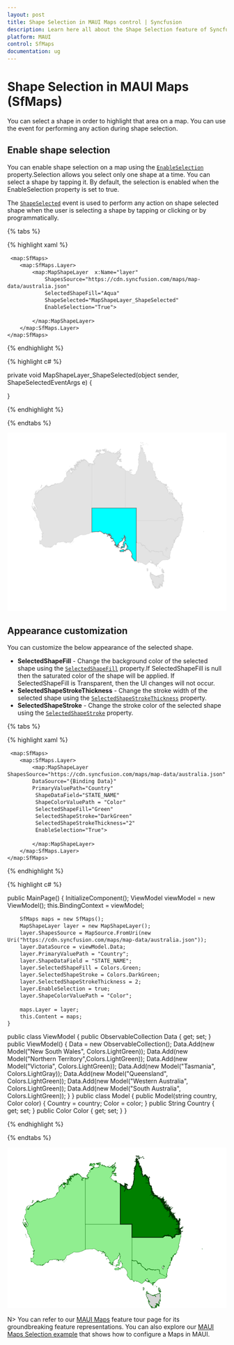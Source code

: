 ```yaml
---
layout: post
title: Shape Selection in MAUI Maps control | Syncfusion
description: Learn here all about the Shape Selection feature of Syncfusion MAUI Maps (SfMaps) control and more.
platform: MAUI
control: SfMaps
documentation: ug
---
```


# Shape Selection in MAUI Maps (SfMaps)

You can select a shape in order to highlight that area on a map. You can use the event for performing any action during shape selection.

## Enable shape selection

You can enable shape selection on a map using the [`EnableSelection`]() property.Selection allows you select only one shape at a time. You can select a shape by tapping it. By default, the selection is enabled when the EnableSelection property is set to true.

The [`ShapeSelected`]() event is used to perform any action on shape selected shape when the user is selecting a shape by tapping or clicking or by programmatically.

{% tabs %}

{% highlight xaml %}

     <map:SfMaps>
        <map:SfMaps.Layer>
            <map:MapShapeLayer  x:Name="layer"
                ShapesSource="https://cdn.syncfusion.com/maps/map-data/australia.json" 
                SelectedShapeFill="Aqua"
                ShapeSelected="MapShapeLayer_ShapeSelected" 
                EnableSelection="True">
            
            </map:MapShapeLayer>
        </map:SfMaps.Layer>
    </map:SfMaps>

{% endhighlight %}

{% highlight c# %}

private void MapShapeLayer_ShapeSelected(object sender, ShapeSelectedEventArgs e)
{
    
}

{% endhighlight %}

{% endtabs %}

![Enable shape selection](images/selection/enable-shape-selection.png)

## Appearance customization

You can customize the below appearance of the selected shape.

* **SelectedShapeFill** - Change the background color of the selected shape using the [`SelectedShapeFill`]() property.If SelectedShapeFill is null then the saturated color of the shape will be applied. If SelectedShapeFill is Transparent, then the UI changes will not occur.
* **SelectedShapeStrokeThickness** - Change the stroke width of the selected shape using the [`SelectedShapeStrokeThickness`]() property.
* **SelectedShapeStroke** - Change the stroke color of the selected shape using the [`SelectedShapeStroke`]() property.

{% tabs %}

{% highlight xaml %}

     <map:SfMaps>
        <map:SfMaps.Layer>
            <map:MapShapeLayer ShapesSource="https://cdn.syncfusion.com/maps/map-data/australia.json" 
            DataSource="{Binding Data}" 
            PrimaryValuePath="Country"
             ShapeDataField="STATE_NAME" 
             ShapeColorValuePath = "Color" 
             SelectedShapeFill="Green"
             SelectedShapeStroke="DarkGreen" 
             SelectedShapeStrokeThickness="2" 
             EnableSelection="True">
            
            </map:MapShapeLayer>
        </map:SfMaps.Layer>
    </map:SfMaps>

{% endhighlight %}

{% highlight c# %}

public MainPage()
    {
        InitializeComponent();
        ViewModel viewModel = new ViewModel();
        this.BindingContext = viewModel;

        SfMaps maps = new SfMaps();
        MapShapeLayer layer = new MapShapeLayer();
        layer.ShapesSource = MapSource.FromUri(new Uri("https://cdn.syncfusion.com/maps/map-data/australia.json"));
        layer.DataSource = viewModel.Data;
        layer.PrimaryValuePath = "Country";
        layer.ShapeDataField = "STATE_NAME";
        layer.SelectedShapeFill = Colors.Green;
        layer.SelectedShapeStroke = Colors.DarkGreen;
        layer.SelectedShapeStrokeThickness = 2;
        layer.EnableSelection = true;
        layer.ShapeColorValuePath = "Color";

        maps.Layer = layer;
        this.Content = maps;
    }
public class ViewModel
{
    public ObservableCollection<Model> Data { get; set; }
    public ViewModel()
    {
        Data = new ObservableCollection<Model>();
        Data.Add(new Model("New South Wales", Colors.LightGreen));
        Data.Add(new Model("Northern Territory",Colors.LightGreen));
        Data.Add(new Model("Victoria", Colors.LightGreen));
        Data.Add(new Model("Tasmania", Colors.LightGray));
        Data.Add(new Model("Queensland", Colors.LightGreen));
        Data.Add(new Model("Western Australia", Colors.LightGreen));
        Data.Add(new Model("South Australia", Colors.LightGreen));
    }
}
public class Model
{
    public Model(string country, Color color)
    {
        Country = country;
        Color = color;
    }
    public String Country { get; set; }
    public Color Color { get; set; }
}

{% endhighlight %}

{% endtabs %}

![Selection customization](images/selection/selection-customization.png)

N> You can refer to our [MAUI Maps]() feature tour page for its groundbreaking feature representations. You can also explore our [MAUI Maps Selection example]() that shows how to configure a Maps in MAUI.